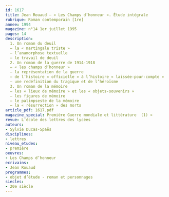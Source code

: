 ```yaml
---
id: 1617
title: Jean Rouaud – « Les Champs d’honneur ». Étude intégrale
rubrique: Roman contemporain [1re]
annee: 1994
magazine: n°14 1er juillet 1995
pages: 14
description: 
  1. Un roman du deuil
  – la « martingale triste »
  – l’anamorphose textuelle
  – le travail de deuil
  2. Un roman de la guerre de 1914-1918
  – « les champs d’honneur »
  – la représentation de la guerre
  – de l’histoire « officielle » à l’histoire « laissée-pour-compte »
  – une redéfinition du tragique et de l’héroïsme
  3. Un roman de la mémoire
  – les « lieux de mémoire » et les « objets-souvenirs »
  – les figures de mémoire
  – le palimpseste de la mémoire
  – la « résurrection » des morts
article_pdf: 1617.pdf
magazine_special: Première Guerre mondiale et littérature  (1) »
revue: L’école des lettres des lycées
auteurs:
- Sylvie Ducas-Spaës
disciplines:
- lettres
niveau_etudes:
- première
oeuvres:
- Les Champs d’honneur
ecrivains:
- Jean Rouaud
programmes:
- objet d’étude - roman et personnages
siecles:
- 20e siècle
---
```

